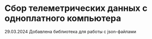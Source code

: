 # Сбор телеметрических данных с одноплатного компьютера

29.03.2024 Добавлена библиотека для работы с json-файлами
